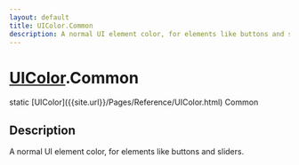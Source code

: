 ```yaml
---
layout: default
title: UIColor.Common
description: A normal UI element color, for elements like buttons and sliders.
---
```

# [UIColor]({{site.url}}/Pages/Reference/UIColor.html).Common

<div class='signature' markdown='1'>
static [UIColor]({{site.url}}/Pages/Reference/UIColor.html) Common
</div>

## Description
A normal UI element color, for elements like buttons and
sliders.

